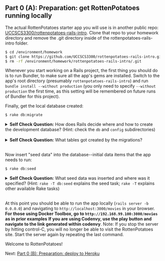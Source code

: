 ## Part 0 (A): Preparation: get RottenPotatoes running locally

The actual RottenPotatoes starter app you will use is in another public repo: [UCCSCS3300/rottenpotatoes-rails-intro](https://github.com/UCCSCS3300/rottenpotatoes-rails-intro). Clone that repo to your homework directory and remove the .git directory inside of the rottenpotatoes-rails-intro folder.

```sh
$ cd /environment/homework
$ git clone https://github.com/UCCSCS3300/rottenpotatoes-rails-intro.git
$ rm -rf /environment/homework/rottenpotatoes-rails-intro/.git
```

Whenever you start working on a Rails project, the first thing you should do is to run Bundler, to make sure all the app's gems are installed.  Switch to the app's root directory (presumably `rottenpotatoes-rails-intro`) and run `bundle install --without production` (you only need to specify `--without production` the first time, as this setting will be remembered on future runs of Bundler for this project).

Finally, get the local database created:

```sh
$ rake db:migrate
```

<details>
  <summary><strong>Self Check Question:</strong> How does Rails decide where and how to create the development database?  (Hint: check the <code>db</code> and <code>config</code> subdirectories)</summary>
  <p><blockquote>The <code>rake db:migrate</code> command creates a local development database (following the specifications in <code>config/database.yml</code>) and runs the migrations in <code>db/migrate</code> to create the app's schema.  It also creates/updates the file <code>db/schema.rb</code> to reflect the latest database schema.  <strong>Note: it's important to keep this file under version control.</strong> </blockquote></p>
</details>
<br />

<details>
  <summary><strong>Self Check Question:</strong> What tables got created by the migrations?</summary>
  <p><blockquote>The <code>movies</code> table itself and the rails-internal <code>schema_migrations</code> table that records which migrations have been run.</blockquote></p>
</details>
<br />

Now insert "seed data" into the database--initial data items that the app needs to run:

```sh
$ rake db:seed
```

<details>
  <summary><strong>Self Check Question:</strong> What seed data was inserted and where was it specified? (Hint: <code>rake -T db:seed</code> explains the seed task; <code>rake -T</code> explains other available Rake tasks)</summary>
  <p><blockquote>A set of movie data which is specified in <code>db/seeds.rb</code></blockquote></p>
</details>
<br />

At this point you should be able to run the app locally (`rails server -b 0.0.0.0`) and navigating to `http://localhost:3000/movies` in your browser.  **For those using Docker Toolbox, go to `http://192.168.99.100:3000/movies` as in prior examples**  **If you are using Codenvy, use the play button and navigate to the link generated within codenvy**.
Note: If you stop the server by hitting control-C, you will no longer be able to visit the RottenPotatoes site. Start the server again by repeating the last command. 

Welcome to RottenPotatoes!

Next: [Part 0 (B): Preparation: deploy to Heroku](part_0_B.md)
